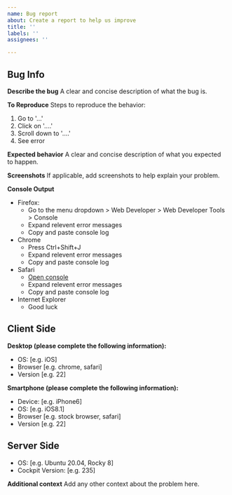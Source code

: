 ```yaml
---
name: Bug report
about: Create a report to help us improve
title: ''
labels: ''
assignees: ''

---
```


## Bug Info

**Describe the bug**
A clear and concise description of what the bug is.

**To Reproduce**
Steps to reproduce the behavior:
1. Go to '...'
2. Click on '....'
3. Scroll down to '....'
4. See error

**Expected behavior**
A clear and concise description of what you expected to happen.

**Screenshots**
If applicable, add screenshots to help explain your problem.

**Console Output**
- Firefox:
  - Go to the menu dropdown > Web Developer > Web Developer Tools > Console
  - Expand relevent error messages
  - Copy and paste console log
- Chrome
  - Press Ctrl+Shift+J
  - Expand relevent error messages
  - Copy and paste console log
- Safari
  - [Open console](https://balsamiq.com/support/faqs/browserconsole/#apple-safari)
  - Expand relevent error messages
  - Copy and paste console log
- Internet Explorer
  - Good luck

## Client Side

**Desktop (please complete the following information):**
 - OS: [e.g. iOS]
 - Browser [e.g. chrome, safari]
 - Version [e.g. 22]

**Smartphone (please complete the following information):**
 - Device: [e.g. iPhone6]
 - OS: [e.g. iOS8.1]
 - Browser [e.g. stock browser, safari]
 - Version [e.g. 22]

## Server Side
 - OS: [e.g. Ubuntu 20.04, Rocky 8]
 - Cockpit Version: [e.g. 235]

**Additional context**
Add any other context about the problem here.
